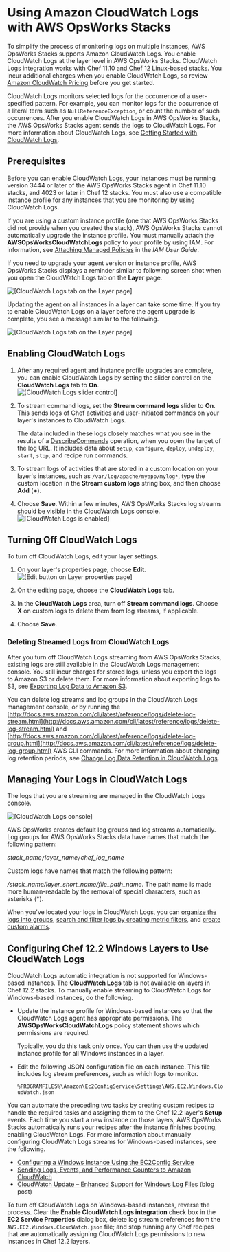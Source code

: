# Using Amazon CloudWatch Logs with AWS OpsWorks Stacks<a name="monitoring-cloudwatch-logs"></a>

To simplify the process of monitoring logs on multiple instances, AWS OpsWorks Stacks supports Amazon CloudWatch Logs\. You enable CloudWatch Logs at the layer level in AWS OpsWorks Stacks\. CloudWatch Logs integration works with Chef 11\.10 and Chef 12 Linux\-based stacks\. You incur additional charges when you enable CloudWatch Logs, so review [Amazon CloudWatch Pricing](https://aws.amazon.com/cloudwatch/pricing/) before you get started\.

CloudWatch Logs monitors selected logs for the occurrence of a user\-specified pattern\. For example, you can monitor logs for the occurrence of a literal term such as `NullReferenceException`, or count the number of such occurrences\. After you enable CloudWatch Logs in AWS OpsWorks Stacks, the AWS OpsWorks Stacks agent sends the logs to CloudWatch Logs\. For more information about CloudWatch Logs, see [Getting Started with CloudWatch Logs](http://docs.aws.amazon.com/AmazonCloudWatch/latest/logs/CWL_GettingStarted.html)\.

## Prerequisites<a name="w2ab1c14c57c13b7"></a>

Before you can enable CloudWatch Logs, your instances must be running version 3444 or later of the AWS OpsWorks Stacks agent in Chef 11\.10 stacks, and 4023 or later in Chef 12 stacks\. You must also use a compatible instance profile for any instances that you are monitoring by using CloudWatch Logs\.

If you are using a custom instance profile \(one that AWS OpsWorks Stacks did not provide when you created the stack\), AWS OpsWorks Stacks cannot automatically upgrade the instance profile\. You must manually attach the **AWSOpsWorksCloudWatchLogs** policy to your profile by using IAM\. For information, see [Attaching Managed Policies](http://docs.aws.amazon.com/IAM/latest/UserGuide/access_policies_managed-using.html#attach-managed-policy-console) in the *IAM User Guide*\.

If you need to upgrade your agent version or instance profile, AWS OpsWorks Stacks displays a reminder similar to following screen shot when you open the CloudWatch Logs tab on the **Layer** page\.

![\[CloudWatch Logs tab on the Layer page\]](http://docs.aws.amazon.com/opsworks/latest/userguide/images/cw_logs_upgrade.png)

Updating the agent on all instances in a layer can take some time\. If you try to enable CloudWatch Logs on a layer before the agent upgrade is complete, you see a message similar to the following\.

![\[CloudWatch Logs tab on the Layer page\]](http://docs.aws.amazon.com/opsworks/latest/userguide/images/cloudwatch_logs_upgrade_time.png)

## Enabling CloudWatch Logs<a name="w2ab1c14c57c13b9"></a>

1. After any required agent and instance profile upgrades are complete, you can enable CloudWatch Logs by setting the slider control on the **CloudWatch Logs** tab to **On**\.  
![\[CloudWatch Logs slider control\]](http://docs.aws.amazon.com/opsworks/latest/userguide/images/cw_logs_enable_switch.png)

1. To stream command logs, set the **Stream command logs** slider to **On**\. This sends logs of Chef activities and user\-initiated commands on your layer's instances to CloudWatch Logs\.

   The data included in these logs closely matches what you see in the results of a [DescribeCommands](http://docs.aws.amazon.com/opsworks/latest/APIReference/API_DescribeCommands.html) operation, when you open the target of the log URL\. It includes data about `setup`, `configure`, `deploy`, `undeploy`, `start`, `stop`, and recipe run commands\.

1. To stream logs of activities that are stored in a custom location on your layer's instances, such as `/var/log/apache/myapp/mylog*`, type the custom location in the **Stream custom logs** string box, and then choose **Add** \(**\+**\)\.

1. Choose **Save**\. Within a few minutes, AWS OpsWorks Stacks log streams should be visible in the CloudWatch Logs console\.  
![\[CloudWatch Logs is enabled\]](http://docs.aws.amazon.com/opsworks/latest/userguide/images/cw_logs_enabled.png)

## Turning Off CloudWatch Logs<a name="w2ab1c14c57c13c11"></a>

To turn off CloudWatch Logs, edit your layer settings\.

1. On your layer's properties page, choose **Edit**\.  
![\[Edit button on Layer properties page\]](http://docs.aws.amazon.com/opsworks/latest/userguide/images/cw_logs_enabled_edit.png)

1. On the editing page, choose the **CloudWatch Logs** tab\.

1. In the **CloudWatch Logs** area, turn off **Stream command logs**\. Choose **X** on custom logs to delete them from log streams, if applicable\.

1. Choose **Save**\.

### Deleting Streamed Logs from CloudWatch Logs<a name="w2ab1c14c57c13c11b7"></a>

After you turn off CloudWatch Logs streaming from AWS OpsWorks Stacks, existing logs are still available in the CloudWatch Logs management console\. You still incur charges for stored logs, unless you export the logs to Amazon S3 or delete them\. For more information about exporting logs to S3, see [Exporting Log Data to Amazon S3](http://docs.aws.amazon.com/AmazonCloudWatch/latest/logs/S3Export.html)\.

You can delete log streams and log groups in the CloudWatch Logs management console, or by running the [http://docs.aws.amazon.com/cli/latest/reference/logs/delete-log-stream.html](http://docs.aws.amazon.com/cli/latest/reference/logs/delete-log-stream.html) and [http://docs.aws.amazon.com/cli/latest/reference/logs/delete-log-group.html](http://docs.aws.amazon.com/cli/latest/reference/logs/delete-log-group.html) AWS CLI commands\. For more information about changing log retention periods, see [Change Log Data Retention in CloudWatch Logs](http://docs.aws.amazon.com/AmazonCloudWatch/latest/logs/SettingLogRetention.html)\.

## Managing Your Logs in CloudWatch Logs<a name="w2ab1c14c57c13c13"></a>

The logs that you are streaming are managed in the CloudWatch Logs console\.

![\[CloudWatch Logs console\]](http://docs.aws.amazon.com/opsworks/latest/userguide/images/cw_logs_dash.png)

AWS OpsWorks creates default log groups and log streams automatically\. Log groups for AWS OpsWorks Stacks data have names that match the following pattern:

*stack\_name*`/`*layer\_name*`/`*chef\_log\_name*

Custom logs have names that match the following pattern:

*/stack\_name/layer\_short\_name/file\_path\_name*\. The path name is made more human\-readable by the removal of special characters, such as asterisks \(\*\)\.

When you've located your logs in CloudWatch Logs, you can [organize the logs into groups](http://docs.aws.amazon.com/AmazonCloudWatch/latest/logs/Create-Log-Group.html), [search and filter logs by creating metric filters](http://docs.aws.amazon.com/AmazonCloudWatch/latest/logs/MonitoringLogData.html), and [create custom alarms](http://docs.aws.amazon.com/AmazonCloudWatch/latest/monitoring/ConsoleAlarms.html)\.

## Configuring Chef 12\.2 Windows Layers to Use CloudWatch Logs<a name="w2ab1c14c57c13c15"></a>

CloudWatch Logs automatic integration is not supported for Windows\-based instances\. The **CloudWatch Logs** tab is not available on layers in Chef 12\.2 stacks\. To manually enable streaming to CloudWatch Logs for Windows\-based instances, do the following\.
+ Update the instance profile for Windows\-based instances so that the CloudWatch Logs agent has appropriate permissions\. The **AWSOpsWorksCloudWatchLogs** policy statement shows which permissions are required\.

  Typically, you do this task only once\. You can then use the updated instance profile for all Windows instances in a layer\.
+ Edit the following JSON configuration file on each instance\. This file includes log stream preferences, such as which logs to monitor\.

  `%PROGRAMFILES%\Amazon\Ec2ConfigService\Settings\AWS.EC2.Windows.CloudWatch.json`

You can automate the preceding two tasks by creating custom recipes to handle the required tasks and assigning them to the Chef 12\.2 layer's **Setup** events\. Each time you start a new instance on those layers, AWS OpsWorks Stacks automatically runs your recipes after the instance finishes booting, enabling CloudWatch Logs\. For more information about manually configuring CloudWatch Logs streams for Windows\-based instances, see the following\.
+ [Configuring a Windows Instance Using the EC2Config Service](http://docs.aws.amazon.com/AWSEC2/latest/WindowsGuide/UsingConfig_WinAMI.html#send_logs_to_cwl)
+ [Sending Logs, Events, and Performance Counters to Amazon CloudWatch](http://docs.aws.amazon.com/AWSEC2/latest/WindowsGuide/send_logs_to_cwl.html)
+ [CloudWatch Update – Enhanced Support for Windows Log Files](https://aws.amazon.com/blogs/aws/additional-cloudwatch-logs-windows/) \(blog post\)

To turn off CloudWatch Logs on Windows\-based instances, reverse the process\. Clear the **Enable CloudWatch Logs integration** check box in the **EC2 Service Properties** dialog box, delete log stream preferences from the `AWS.EC2.Windows.CloudWatch.json` file; and stop running any Chef recipes that are automatically assigning CloudWatch Logs permissions to new instances in Chef 12\.2 layers\.